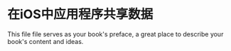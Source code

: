 # 在iOS中应用程序共享数据

This file file serves as your book's preface, a great place to describe your book's content and ideas.
